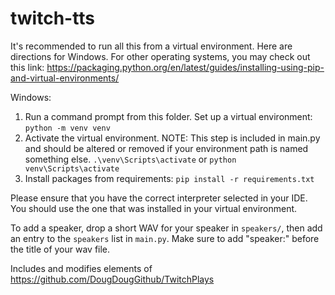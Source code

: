# twitch-tts

It's recommended to run all this from a virtual environment. Here are directions for Windows. For other operating systems, you may check out this link: https://packaging.python.org/en/latest/guides/installing-using-pip-and-virtual-environments/

Windows:
1. Run a command prompt from this folder. Set up a virtual environment: `python -m venv venv`
2. Activate the virtual environment. NOTE: This step is included in main.py and should be altered or removed if your environment path is named something else. `.\venv\Scripts\activate` or `python venv\Scripts\activate`
3. Install packages from requirements: `pip install -r requirements.txt`

Please ensure that you have the correct interpreter selected in your IDE. You should use the one that was installed in your virtual environment.

To add a speaker, drop a short WAV for your speaker in `speakers/`, then add an entry to the `speakers` list in `main.py`. Make sure to add "speaker:" before the title of your wav file.

Includes and modifies elements of https://github.com/DougDougGithub/TwitchPlays

